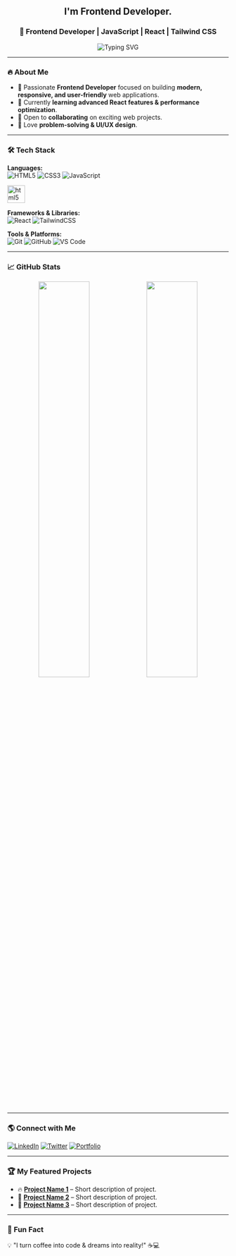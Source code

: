 <h2 align="center">I'm Frontend Developer.</h2>

<h3 align="center">🚀 Frontend Developer | JavaScript | React | Tailwind CSS</h3>

<p align="center">
  <img src="https://readme-typing-svg.demolab.com?font=Fira+Code&weight=500&size=18&pause=1000&color=00AEEF&center=true&vCenter=true&width=435&lines=Passionate+Frontend+Developer;React+%7C+JavaScript+%7C+Tailwind+CSS;Building+awesome+web+experiences!" alt="Typing SVG" />
</p>

---

### 🔥 About Me
- 🚀 Passionate **Frontend Developer** focused on building **modern, responsive, and user-friendly** web applications.
- 🌱 Currently **learning advanced React features & performance optimization**.
- 🤝 Open to **collaborating** on exciting web projects.
- 🎯 Love **problem-solving & UI/UX design**.

---

### 🛠️ Tech Stack
**Languages:**  
![HTML5](https://img.shields.io/badge/HTML5-%23E34F26.svg?style=for-the-badge&logo=html5&logoColor=white)
![CSS3](https://img.shields.io/badge/CSS3-%231572B6.svg?style=for-the-badge&logo=css3&logoColor=white)
![JavaScript](https://img.shields.io/badge/JavaScript-%23F7DF1E.svg?style=for-the-badge&logo=javascript&logoColor=black)

[<img src='https://cdn.jsdelivr.net/npm/simple-icons@3.0.1/icons/html5.svg' alt='html5' height='40'>](HTML)

**Frameworks & Libraries:**  
![React](https://img.shields.io/badge/React-%2361DAFB.svg?style=for-the-badge&logo=react&logoColor=black)
![TailwindCSS](https://img.shields.io/badge/Tailwind%20CSS-%2306B6D4.svg?style=for-the-badge&logo=tailwindcss&logoColor=white)

**Tools & Platforms:**  
![Git](https://img.shields.io/badge/Git-%23F05032.svg?style=for-the-badge&logo=git&logoColor=white)
![GitHub](https://img.shields.io/badge/GitHub-%23181717.svg?style=for-the-badge&logo=github&logoColor=white)
![VS Code](https://img.shields.io/badge/VS%20Code-%23007ACC.svg?style=for-the-badge&logo=visualstudiocode&logoColor=white)

---

### 📈 GitHub Stats  
<p align="center">
  <img width="48%" src="https://github-readme-stats.vercel.app/api?username=YourGitHubUsername&show_icons=true&theme=radical" />
  <img width="48%" src="https://github-readme-streak-stats.herokuapp.com/?user=YourGitHubUsername&theme=radical" />
</p>

---

### 🌎 Connect with Me  
[![LinkedIn](https://img.shields.io/badge/LinkedIn-%230A66C2.svg?style=for-the-badge&logo=linkedin&logoColor=white)](https://linkedin.com/in/YourProfile)
[![Twitter](https://img.shields.io/badge/Twitter-%231DA1F2.svg?style=for-the-badge&logo=twitter&logoColor=white)](https://twitter.com/YourHandle)
[![Portfolio](https://img.shields.io/badge/Portfolio-%23181717.svg?style=for-the-badge&logo=vercel&logoColor=white)](https://yourportfolio.com)

---

### 🏆 My Featured Projects  
- 🔥 **[Project Name 1](https://github.com/YourGitHubUsername/Project1)** – Short description of project.
- 🚀 **[Project Name 2](https://github.com/YourGitHubUsername/Project2)** – Short description of project.
- 🎨 **[Project Name 3](https://github.com/YourGitHubUsername/Project3)** – Short description of project.

---

### 🎯 Fun Fact  
💡 "I turn coffee into code & dreams into reality!" ☕💻  

